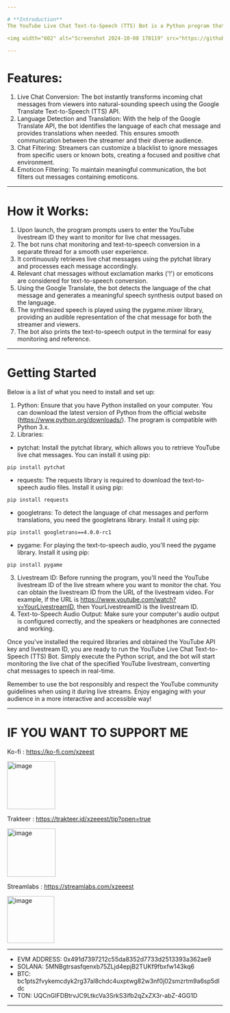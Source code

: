 ```yaml
---

# **Introduction**
The YouTube Live Chat Text-to-Speech (TTS) Bot is a Python program that adds an exciting dimension to live streaming on YouTube. This interactive bot converts real-time chat messages from viewers into spoken words, making it easier for streamers and their audiences to engage and interact during live streams.

<img width="602" alt="Screenshot 2024-10-08 170119" src="https://github.com/user-attachments/assets/8f5d8163-3a51-4e32-84d6-51d91001a4a0">

---
```


# Features:
1. Live Chat Conversion: The bot instantly transforms incoming chat messages from viewers into natural-sounding speech using the Google Translate Text-to-Speech (TTS) API.
2. Language Detection and Translation: With the help of the Google Translate API, the bot identifies the language of each chat message and provides translations when needed. This ensures smooth communication between the streamer and their diverse audience.
3. Chat Filtering: Streamers can customize a blacklist to ignore messages from specific users or known bots, creating a focused and positive chat environment.
4. Emoticon Filtering: To maintain meaningful communication, the bot filters out messages containing emoticons.

---

# How it Works:
1. Upon launch, the program prompts users to enter the YouTube livestream ID they want to monitor for live chat messages.
2. The bot runs chat monitoring and text-to-speech conversion in a separate thread for a smooth user experience.
3. It continuously retrieves live chat messages using the pytchat library and processes each message accordingly.
4. Relevant chat messages without exclamation marks ('!') or emoticons are considered for text-to-speech conversion.
5. Using the Google Translate, the bot detects the language of the chat message and generates a meaningful speech synthesis output based on the language.
6. The synthesized speech is played using the pygame.mixer library, providing an audible representation of the chat message for both the streamer and viewers.
7. The bot also prints the text-to-speech output in the terminal for easy monitoring and reference.

---

# Getting Started
Below is a list of what you need to install and set up:
1. Python: Ensure that you have Python installed on your computer. You can download the latest version of Python from the official website (https://www.python.org/downloads/). The program is compatible with Python 3.x.
2. Libraries:
- pytchat: Install the pytchat library, which allows you to retrieve YouTube live chat messages. You can install it using pip:
```
pip install pytchat
```
- requests: The requests library is required to download the text-to-speech audio files. Install it using pip:
```
pip install requests
```
- googletrans: To detect the language of chat messages and perform translations, you need the googletrans library. Install it using pip:
```
pip install googletrans==4.0.0-rc1
```
- pygame: For playing the text-to-speech audio, you'll need the pygame library. Install it using pip:
```
pip install pygame
```
3. Livestream ID:
Before running the program, you'll need the YouTube livestream ID of the live stream where you want to monitor the chat. You can obtain the livestream ID from the URL of the livestream video. For example, if the URL is https://www.youtube.com/watch?v=YourLivestreamID, then YourLivestreamID is the livestream ID.
4. Text-to-Speech Audio Output:
Make sure your computer's audio output is configured correctly, and the speakers or headphones are connected and working.

Once you've installed the required libraries and obtained the YouTube API key and livestream ID, you are ready to run the YouTube Live Chat Text-to-Speech (TTS) Bot. Simply execute the Python script, and the bot will start monitoring the live chat of the specified YouTube livestream, converting chat messages to speech in real-time.

Remember to use the bot responsibly and respect the YouTube community guidelines when using it during live streams. Enjoy engaging with your audience in a more interactive and accessible way!

---

# IF YOU WANT TO SUPPORT ME
Ko-fi : https://ko-fi.com/xzeest

<img width="112" alt="image" src="https://github.com/user-attachments/assets/e9767543-a0cd-4a95-b89c-a38acd5c2d2d">

Trakteer : https://trakteer.id/xzeeest/tip?open=true

<img width="113" alt="image" src="https://github.com/user-attachments/assets/cb2618f6-a5d3-41cb-866f-e9d5faeeaf8b">

Streamlabs : https://streamlabs.com/xzeeest

<img width="110" alt="image" src="https://github.com/user-attachments/assets/27f5f15f-462e-49fe-b774-ccf3efb5cfc0">


---

- EVM ADDRESS: 0x491d7397212c55da8352d7733d2513393a362ae9
- SOLANA: 5MNBgtrsasfqenxb75ZLjd4epjB2TUKf9fbxfw143kq6
- BTC: bc1pts2fvykemcdyk2rg37al8chdc4uxptwg82w3nf0j02smzrtm9a6sp5dldc
- TON: UQCnGIFDBtrvJC9LtkcVa3SrkS3ifb2qZxZX3r-abZ-4GG1D

---

